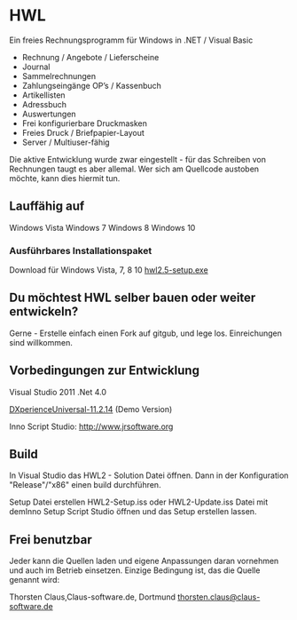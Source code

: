 # HWL
Ein freies Rechnungsprogramm für Windows in .NET / Visual Basic

- Rechnung / Angebote / Lieferscheine
- Journal
- Sammelrechnungen
- Zahlungseingänge OP’s / Kassenbuch
- Artikellisten
- Adressbuch
- Auswertungen
- Frei konfigurierbare Druckmasken
- Freies Druck / Briefpapier-Layout
- Server / Multiuser-fähig

Die aktive Entwicklung wurde zwar eingestellt - für das Schreiben von Rechnungen taugt es aber allemal. Wer sich am Quellcode austoben möchte, kann dies hiermit tun.

## Lauffähig auf
Windows Vista
Windows 7
Windows 8
Windows 10

### Ausführbares Installationspaket
Download für Windows Vista, 7, 8 10
[hwl2.5-setup.exe](https://www.claus-software.de/Downloads/hwl2.5-setup.exe)

## Du möchtest HWL selber bauen oder weiter entwickeln?
Gerne - Erstelle einfach einen Fork auf gitgub, und lege los.
Einreichungen sind willkommen.


## Vorbedingungen zur Entwicklung
Visual Studio 2011
.Net 4.0

[DXperienceUniversal-11.2.14](https://claus-software.de/Downloads/DXperienceUniversal-11.2.14.exe) (Demo Version)

Inno Script Studio:
http://www.jrsoftware.org

## Build
In Visual Studio das HWL2 - Solution Datei öffnen.
Dann in der Konfiguration "Release"/"x86" einen build durchführen.

Setup Datei erstellen
HWL2-Setup.iss oder HWL2-Update.iss Datei mit demInno Setup Script Studio öffnen und das Setup erstellen lassen.


## Frei benutzbar
Jeder kann die Quellen laden und eigene Anpassungen daran vornehmen und auch im Betrieb einsetzen.
Einzige Bedingung ist, das die Quelle genannt wird:

Thorsten Claus,Claus-software.de, Dortmund
thorsten.claus@claus-software.de
